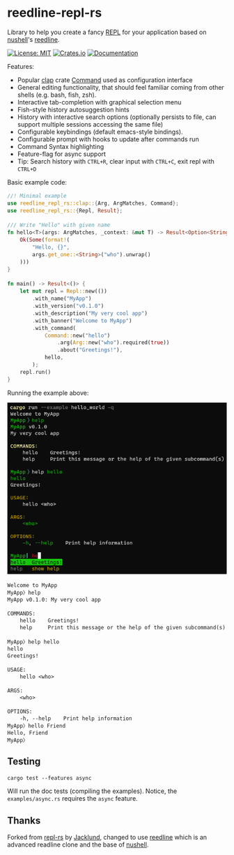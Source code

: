 # reedline-repl-rs

Library to help you create a fancy [REPL](https://en.wikipedia.org/wiki/Read%E2%80%93eval%E2%80%93print_loop) for your application based on [nushell](https://github.com/nushell/nushell)'s [reedline](https://github.com/nushell/reedline).

[![License: MIT](https://img.shields.io/badge/License-MIT-blue.svg)](https://opensource.org/licenses/MIT)
[![Crates.io](https://img.shields.io/crates/v/reedline-repl-rs.svg)](https://crates.io/crates/reedline-repl-rs)
[![Documentation](https://docs.rs/reedline-repl-rs/badge.svg)](https://docs.rs/reedline-repl-rs/latest/)

Features:
- Popular [clap](https://github.com/clap-rs/clap) crate [Command](https://docs.rs/clap/latest/clap/type.Command.html) used as configuration interface
- General editing functionality, that should feel familiar coming from other shells (e.g. bash, fish, zsh).
- Interactive tab-completion with graphical selection menu 
- Fish-style history autosuggestion hints
- History with interactive search options (optionally persists to file, can support multiple sessions accessing the same file)
- Configurable keybindings (default emacs-style bindings).
- Configurable prompt with hooks to update after commands run
- Command Syntax highlighting 
- Feature-flag for async support
- Tip: Search history with `CTRL+R`, clear input with `CTRL+C`, exit repl with `CTRL+D` 

Basic example code:

```rust
//! Minimal example
use reedline_repl_rs::clap::{Arg, ArgMatches, Command};
use reedline_repl_rs::{Repl, Result};

/// Write "Hello" with given name
fn hello<T>(args: ArgMatches, _context: &mut T) -> Result<Option<String>> {
    Ok(Some(format!(
        "Hello, {}",
        args.get_one::<String>("who").unwrap()
    )))
}

fn main() -> Result<()> {
    let mut repl = Repl::new(())
        .with_name("MyApp")
        .with_version("v0.1.0")
        .with_description("My very cool app")
        .with_banner("Welcome to MyApp")
        .with_command(
            Command::new("hello")
                .arg(Arg::new("who").required(true))
                .about("Greetings!"),
            hello,
        );
    repl.run()
}
```

Running the example above:

![Colored Terminal Output](screenshot.png)
```plain
Welcome to MyApp
MyApp〉help
MyApp v0.1.0: My very cool app

COMMANDS:
    hello    Greetings!
    help     Print this message or the help of the given subcommand(s)

MyApp〉help hello
hello
Greetings!

USAGE:
    hello <who>

ARGS:
    <who>

OPTIONS:
    -h, --help    Print help information
MyApp〉hello Friend
Hello, Friend
MyApp〉
```

## Testing

``` shell
cargo test --features async
```

Will run the doc tests (compiling the examples). Notice, the `examples/async.rs` requires the `async` feature.

## Thanks

Forked from [repl-rs](https://github.com/jacklund/repl-rs) by [Jacklund](https://github.com/jacklund), 
changed to use [reedline](https://github.com/nushell/reedline) which is an advanced readline clone
and the base of [nushell](https://github.com/nushell/nushell).

